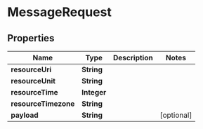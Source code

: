 
# MessageRequest

## Properties
Name | Type | Description | Notes
------------ | ------------- | ------------- | -------------
**resourceUri** | **String** |  | 
**resourceUnit** | **String** |  | 
**resourceTime** | **Integer** |  | 
**resourceTimezone** | **String** |  | 
**payload** | **String** |  |  [optional]




